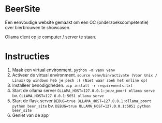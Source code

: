 # BeerSite
Een eenvoudige website gemaakt om een OC (onderzoekscompetentie) over bierbrouwen te showcasen.

Ollama dient op je computer / server te staan.

# Instructies
1) Maak een virtual environment.
`python -m venv venv`
2) Activeer de virtual environment.
`source venv/bin/activate (Voor Unix / Linux)`
`Op windows heb je pech :) (Niet waar zoek het online op)`
3) Installeer benodigdheden.
`pip install -r requirements.txt`
4) Start de ollama server
`OLLAMA_HOST=127.0.0.1:jouw_poort ollama serve`
bv. `OLLAMA_HOST=127.0.0.1:5051 ollama serve`
5) Start de flask server
`DEBUG=true OLLAMA_HOST=127.0.0.1:ollama_poort python beer_site`
bv. `DEBUG=true OLLAMA_HOST=127.0.0.1:5051 python beer_site`
6) Geniet van de app
